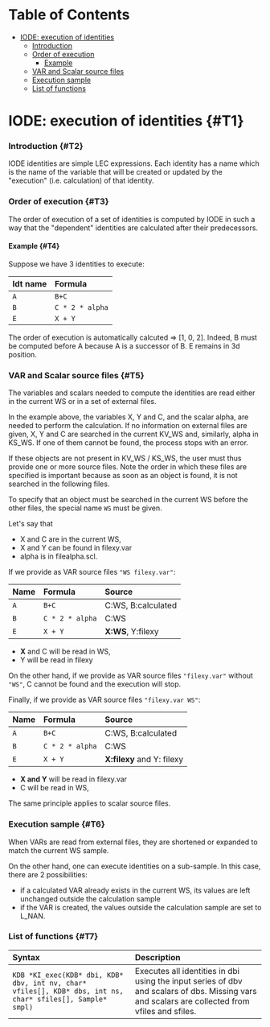 <!-- This content was generated by scr4w_amd -->

# Table of Contents



- [IODE: execution of identities](#T1)
    - [Introduction](#T2)
    - [Order of execution](#T3)
      - [Example](#T4)
    - [VAR and Scalar source files](#T5)
    - [Execution sample](#T6)
    - [List of functions](#T7)

# IODE: execution of identities {#T1}

### Introduction {#T2}

IODE identities are simple LEC expressions. Each identity has a name which is the name of the variable that will be created or updated by the "execution" (i.e. calculation) of that identity.

### Order of execution {#T3}

The order of execution of a set of identities is computed by IODE in such a way that the "dependent" identities are calculated after their predecessors.

#### Example {#T4}

Suppose we have 3 identities to execute:

|Idt name|Formula|
|:---|:---|
|`A`|`B+C`|
|`B`|`C * 2 * alpha`|
|`E`|`X + Y`|

The order of execution is automatically calcuted => \[1, 0, 2\]. Indeed, B must be computed before A because A is a successor of B. E remains in 3d position.

### VAR and Scalar source files {#T5}

The variables and scalars needed to compute the identities are read either in the current WS or in a set of external files.

In the example above, the variables X, Y and C, and the scalar alpha, are needed to perform the calculation. If no information on external files are given, X, Y and C are searched in the current KV\_WS and, similarly, alpha in KS\_WS. If one of them cannot be found, the process stops with an error.

If these objects are not present in KV\_WS / KS\_WS, the user must thus provide one or more source files. Note the order in which these files are specified is important because as soon as an object is found, it is not searched in the following files.

To specify that an object must be searched in the current WS before the other files, the special name `WS` must be given.

Let's say that

- X and C are in the current WS,
- X and Y can be found in filexy.var
- alpha is in filealpha.scl.

If we provide as VAR source files `"WS filexy.var"`:

|**Name**|**Formula**|Source|
|:---|:---|:---|
|`A`|`B+C`|C:WS, B:calculated|
|`B`|`C * 2 * alpha`|C:WS|
|`E`|`X + Y`|**X:WS**, Y:filexy|

- **X** and C will be read in WS,
- Y will be read in filexy

On the other hand, if we provide as VAR source files `"filexy.var"` without `"WS"`, C cannot be found and the execution will stop.

Finally, if we provide as VAR source files `"filexy.var WS"`:

|**Name**|**Formula**|Source|
|:---|:---|:---|
|`A`|`B+C`|C:WS, B:calculated|
|`B`|`C * 2 * alpha`|C:WS|
|`E`|`X + Y`|**X:filexy** and Y: filexy|

- **X and Y** will be read in filexy.var
- C will be read in WS,

The same principle applies to scalar source files.

### Execution sample {#T6}

When VARs are read from external files, they are shortened or expanded to match the current WS sample.

On the other hand, one can execute identities on a sub\-sample. In this case, there are 2 possibilities:

- if a calculated VAR already exists in the current WS, its values are left unchanged outside the calculation sample
- if the VAR is created, the values outside the calculation sample are set to L\_NAN.

### List of functions {#T7}

|Syntax|Description|
|:---|:---|
|`KDB *KI_exec(KDB* dbi, KDB* dbv, int nv, char* vfiles[], KDB* dbs, int ns, char* sfiles[], Sample* smpl)`|Executes all identities in dbi using the input series of dbv and scalars of dbs. Missing vars and scalars are collected from vfiles and sfiles.|

